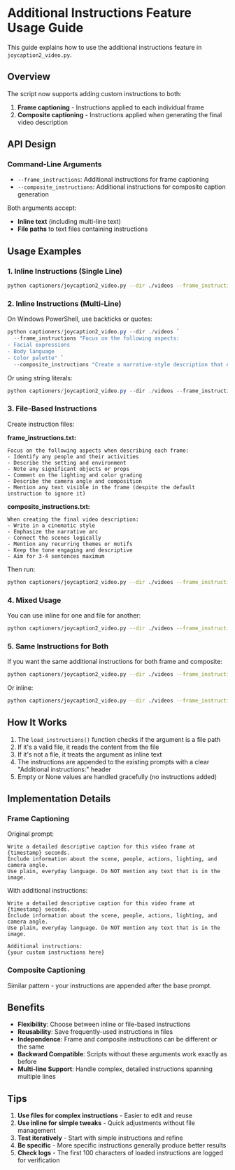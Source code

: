 # Additional Instructions Feature Usage Guide

This guide explains how to use the additional instructions feature in `joycaption2_video.py`.

## Overview

The script now supports adding custom instructions to both:

1. **Frame captioning** - Instructions applied to each individual frame
2. **Composite captioning** - Instructions applied when generating the final video description

## API Design

### Command-Line Arguments

- `--frame_instructions`: Additional instructions for frame captioning
- `--composite_instructions`: Additional instructions for composite caption generation

Both arguments accept:

- **Inline text** (including multi-line text)
- **File paths** to text files containing instructions

## Usage Examples

### 1. Inline Instructions (Single Line)

```bash
python captioners/joycaption2_video.py --dir ./videos --frame_instructions "Focus on facial expressions and emotions"
```

### 2. Inline Instructions (Multi-Line)

On Windows PowerShell, use backticks or quotes:

```powershell
python captioners/joycaption2_video.py --dir ./videos `
  --frame_instructions "Focus on the following aspects:
- Facial expressions
- Body language
- Color palette" `
  --composite_instructions "Create a narrative-style description that emphasizes emotional tone"
```

Or using string literals:

```powershell
python captioners/joycaption2_video.py --dir ./videos --frame_instructions "Focus on facial expressions`nMention any props or objects`nDescribe the mood"
```

### 3. File-Based Instructions

Create instruction files:

**frame_instructions.txt:**

```
Focus on the following aspects when describing each frame:
- Identify any people and their activities
- Describe the setting and environment
- Note any significant objects or props
- Comment on the lighting and color grading
- Describe the camera angle and composition
- Mention any text visible in the frame (despite the default instruction to ignore it)
```

**composite_instructions.txt:**

```
When creating the final video description:
- Write in a cinematic style
- Emphasize the narrative arc
- Connect the scenes logically
- Mention any recurring themes or motifs
- Keep the tone engaging and descriptive
- Aim for 3-4 sentences maximum
```

Then run:

```bash
python captioners/joycaption2_video.py --dir ./videos --frame_instructions frame_instructions.txt --composite_instructions composite_instructions.txt
```

### 4. Mixed Usage

You can use inline for one and file for another:

```bash
python captioners/joycaption2_video.py --dir ./videos --frame_instructions "Be very detailed and specific" --composite_instructions composite_instructions.txt
```

### 5. Same Instructions for Both

If you want the same additional instructions for both frame and composite:

```bash
python captioners/joycaption2_video.py --dir ./videos --frame_instructions instructions.txt --composite_instructions instructions.txt
```

Or inline:

```bash
python captioners/joycaption2_video.py --dir ./videos --frame_instructions "Use formal language" --composite_instructions "Use formal language"
```

## How It Works

1. The `load_instructions()` function checks if the argument is a file path
2. If it's a valid file, it reads the content from the file
3. If it's not a file, it treats the argument as inline text
4. The instructions are appended to the existing prompts with a clear "Additional instructions:" header
5. Empty or None values are handled gracefully (no instructions added)

## Implementation Details

### Frame Captioning

Original prompt:

```
Write a detailed descriptive caption for this video frame at {timestamp} seconds.
Include information about the scene, people, actions, lighting, and camera angle.
Use plain, everyday language. Do NOT mention any text that is in the image.
```

With additional instructions:

```
Write a detailed descriptive caption for this video frame at {timestamp} seconds.
Include information about the scene, people, actions, lighting, and camera angle.
Use plain, everyday language. Do NOT mention any text that is in the image.

Additional instructions:
{your custom instructions here}
```

### Composite Captioning

Similar pattern - your instructions are appended after the base prompt.

## Benefits

- **Flexibility**: Choose between inline or file-based instructions
- **Reusability**: Save frequently-used instructions in files
- **Independence**: Frame and composite instructions can be different or the same
- **Backward Compatible**: Scripts without these arguments work exactly as before
- **Multi-line Support**: Handle complex, detailed instructions spanning multiple lines

## Tips

1. **Use files for complex instructions** - Easier to edit and reuse
2. **Use inline for simple tweaks** - Quick adjustments without file management
3. **Test iteratively** - Start with simple instructions and refine
4. **Be specific** - More specific instructions generally produce better results
5. **Check logs** - The first 100 characters of loaded instructions are logged for verification
